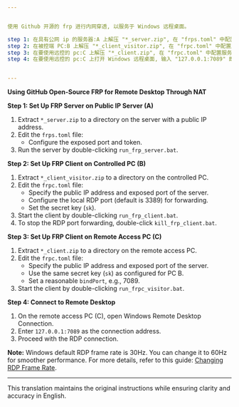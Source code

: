 ```yaml
---


使用 Github 开源的 frp 进行内网穿透, 以服务于 Windows 远程桌面。

step 1: 在具有公网 ip 的服务器:A 上解压 "*_server.zip", 在 "frps.toml" 中配置暴露的 port 和 token, 然后双击 "run_frp_server.bat".
step 2: 在被控端 PC:B 上解压 "*_client_visitor.zip", 在 "frpc.toml" 中配置服务器公网 ip 与服务器暴露的 port, 设置本地 3389 远控端口的转发, 设置 sk, 然后双击"run_frp_client.bat", 要终止远控端口转发则双击"kill_frp_client.bat".
step 3: 在要使用远控的 pc:C 上解压 "*_client.zip", 在 "frpc.toml" 中配置服务器公网 ip 与服务器暴露的 port, 设置与计算机 B 相同的 sk. 可随意设置合理的 bindPort, 这里假定为 7089, 然后双击"run_frpc_visitor.bat"
step 4: 在要使用远控的 pc:C 上打开 Windows 远程桌面, 输入 "127.0.0.1:7089" 即可进行远程桌面连接. Windows默认远程桌面帧率为30Hz, 可以改为60Hz. 详见: https://zhuanlan.zhihu.com/p/492662854


---
```


**Using GitHub Open-Source FRP for Remote Desktop Through NAT**

**Step 1: Set Up FRP Server on Public IP Server (A)**
1. Extract `*_server.zip` to a directory on the server with a public IP address.
2. Edit the `frps.toml` file:
   - Configure the exposed port and token.
3. Run the server by double-clicking `run_frp_server.bat`.

**Step 2: Set Up FRP Client on Controlled PC (B)**
1. Extract `*_client_visitor.zip` to a directory on the controlled PC.
2. Edit the `frpc.toml` file:
   - Specify the public IP address and exposed port of the server.
   - Configure the local RDP port (default is 3389) for forwarding.
   - Set the secret key (`sk`).
3. Start the client by double-clicking `run_frp_client.bat`.
4. To stop the RDP port forwarding, double-click `kill_frp_client.bat`.

**Step 3: Set Up FRP Client on Remote Access PC (C)**
1. Extract `*_client.zip` to a directory on the remote access PC.
2. Edit the `frpc.toml` file:
   - Specify the public IP address and exposed port of the server.
   - Use the same secret key (`sk`) as configured for PC B.
   - Set a reasonable `bindPort`, e.g., 7089.
3. Start the client by double-clicking `run_frpc_visitor.bat`.

**Step 4: Connect to Remote Desktop**
1. On the remote access PC (C), open Windows Remote Desktop Connection.
2. Enter `127.0.0.1:7089` as the connection address.
3. Proceed with the RDP connection.

**Note:** Windows default RDP frame rate is 30Hz. You can change it to 60Hz for smoother performance. For more details, refer to this guide: [Changing RDP Frame Rate](https://zhuanlan.zhihu.com/p/492662854).

---

This translation maintains the original instructions while ensuring clarity and accuracy in English.